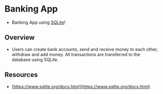 # Banking App

- Banking App using [SQLite](https://www.sqlite.org/index.html)!

## Overview

- Users can create bank accounts, send and receive money to each other, withdraw and add money. All transactions are transferred to the database using SQLite.

## Resources

- [https://www.sqlite.org/docs.html](https://www.sqlite.org/docs.html)
